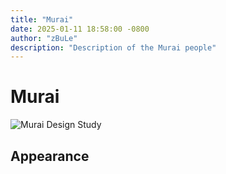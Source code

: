 ```yaml
---
title: "Murai"
date: 2025-01-11 18:58:00 -0800
author: "zBuLe"
description: "Description of the Murai people"
---
```


# Murai

![Murai Design Study](/images/murai_design_study.jpg "Murai Design Study")  

## Appearance